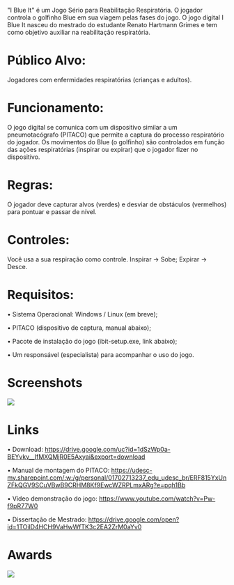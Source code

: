 "I Blue It" é um Jogo Sério para Reabilitação Respiratória. O jogador controla o golfinho Blue em sua viagem pelas fases do jogo. O jogo digital I Blue It nasceu do mestrado do estudante Renato Hartmann Grimes e tem como objetivo auxiliar na reabilitação respiratória. 

# Público Alvo: 

Jogadores com enfermidades respiratórias (crianças e adultos).

# Funcionamento:

O jogo digital se comunica com um dispositivo similar a um pneumotacógrafo (PITACO) que permite a captura do processo respiratório do jogador. Os movimentos do Blue (o golfinho) são controlados em função das ações respiratórias (inspirar ou expirar) que o jogador fizer no dispositivo.

# Regras:

O jogador deve capturar alvos (verdes) e desviar de obstáculos (vermelhos) para pontuar e passar de nível.

# Controles: 

Você usa a sua respiração como controle. Inspirar -> Sobe; Expirar -> Desce.

# Requisitos:

• Sistema Operacional: Windows / Linux (em breve);

• PITACO (dispositivo de captura, manual abaixo);

• Pacote de instalação do jogo (ibit-setup.exe, link abaixo);

• Um responsável (especialista) para acompanhar o uso do jogo.

# Screenshots

<img src="https://image.ibb.co/kV5ZQK/vlcsnap_2018_09_03_17h57m44s519.png"/>

# Links

• Download: https://drive.google.com/uc?id=1dSzWp0a-BEYvkv__IfMXQMjR0E5Axyai&export=download

• Manual de montagem do PITACO: https://udesc-my.sharepoint.com/:w:/g/personal/01702713237_edu_udesc_br/ERF815YxUnZFkQGV9SCuVBwB9CRHM8Kf9EwcWZRPLmxARg?e=pqh1Bb

• Vídeo demonstração do jogo: https://www.youtube.com/watch?v=Pw-f9pR77W0

• Dissertação de Mestrado: https://drive.google.com/open?id=1TOilD4HCH9VaHwWfTK3c2EA2ZrM0aYv0

# Awards

<img src="http://www.laurelleavesawardmaker.com/dl/8DFBEA2EEE_20181014_132140_leaf_sized.png" />
